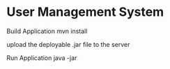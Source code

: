 # User Management System

Build Application
mvn install

upload the deployable .jar file to the server

Run Application
java -jar <file-name>
